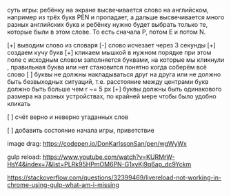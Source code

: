 суть игры: ребёнку на экране высвечивается
слово на английском, например из трёх букв PEN и пропадает,
а дальше высвечивается много разных английских букв и ребёнку
нужно будет выбрать только те, которые были в этом слове.
То есть сначала P, потом E и потом N.

[+] выводим слово из словаря
[-] слово исчезает через 3 секунды
[+] создаем кучу букв
[+] кликаем мышкой в нужном порядке
при этом поле с исходным словом заполняется
буквами, на которые мы кликнули
, правильная буква или нет становится понятно когда соберём всё слово
[ ] буквы не должны накладываться друг на друга или
не должно быть безвыходных ситуаций, т.е. расстояние между центрами букв должно быть больше чем r ~= 5 px
[+] буквы должны быть одинакового размера на разных устройствах, по крайней мере чтобы было удобно кликать

[ ] счёт верно и неверно
 угаданных слов
 
[ ] добавить состояние начала игры, приветствие

image drag: https://codepen.io/DonKarlssonSan/pen/wgWyWx

gulp reload: https://www.youtube.com/watch?v=KURMrW-HsY4&index=7&list=PLRk95HPmOM6PN-G1xyKj9q6ap_dc9Yckm

https://stackoverflow.com/questions/32399469/livereload-not-working-in-chrome-using-gulp-what-am-i-missing

